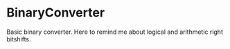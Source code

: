 BinaryConverter
===============

Basic binary converter. Here to remind me about logical and arithmetic right bitshifts.
